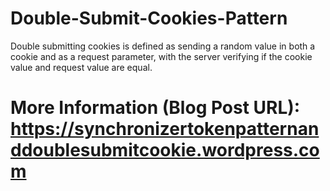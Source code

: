 # Double-Submit-Cookies-Pattern

Double submitting cookies is defined as sending a random value in both a cookie and as a request parameter, with the server verifying if the cookie value and request value are equal.

# More Information (Blog Post URL): https://synchronizertokenpatternanddoublesubmitcookie.wordpress.com

